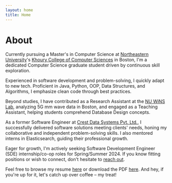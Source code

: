 ```yaml
---
layout: home
title: Home
---
```


# About

Currently pursuing a Master's in Computer Science at [Northeastern University](http://northeastern.edu)'s [Khoury College of Computer Sciences](https://www.khoury.northeastern.edu) in Boston, I'm a dedicated Computer Science graduate student driven by continuous skill exploration.

Experienced in software development and problem-solving, I quickly adapt to new tech. Proficient in Java, Python, OOP, Data Structures, and Algorithms, I emphasize clean code through best practices.

Beyond studies, I have contributed as a Research Assistant at the [NU WiNS Lab](https://ece.northeastern.edu/fac-ece/dkoutsonikolas/nuwins/), analyzing 5G mm wave data in Boston, and engaged as a Teaching Assistant, helping students comprehend Database Design concepts.

As a former Software Engineer at [Crest Data Systems Pvt. Ltd.](http://crestdatasys.com), I successfully delivered software solutions meeting clients' needs, honing my collaborative and independent problem-solving skills. I also mentored interns in Elasticsearch, guiding their professional growth.

Eager for growth, I'm actively seeking Software Development Engineer (SDE) internship/co-op roles for Spring/Summer 2024. If you know fitting positions or wish to connect, don't hesitate to [reach out](mailto:rajani.y@northeastern.edu).

Feel free to browse my resume [here](/cv) or download the PDF [here](/cv.pdf). And hey, if you're up for it, let's catch up over coffee – my treat!

<!-- The theme also ships with a blog: [click here](/posts) to scroll posts from the most recent. Finally, [click here](/404) to see a page that can't be found.

By default, the theme only contains these few pages in order to stay lean and flexible. However, it can be easily extended to accommodate more pages, [collections](https://jekyllrb.com/docs/collections/), [categories, and tags](https://jekyllrb.com/docs/posts/#tags-and-categories).

Below is a list of blog posts included for illustrative purposes. Make sure to delete or modify them before deploying your website.

{% include archive.html %}
-->